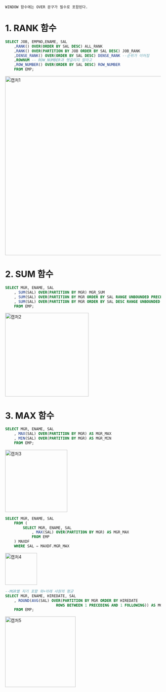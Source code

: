 
```
WINDOW 함수에는 OVER 문구가 필수로 포함된다.
```

# 1. RANK 함수
```SQL
SELECT JOB, EMPNO,ENAME, SAL
    ,RANK() OVER(ORDER BY SAL DESC) ALL_RANK
    ,RANK() OVER(PARTITION BY JOB ORDER BY SAL DESC) JOB_RANK
    ,DENSE_RANK() OVER(ORDER BY SAL DESC) DENSE_RANK --순위가 이어짐
    ,ROWNUM -- ROW_NUMBER과 헷갈리지 말라고
    ,ROW_NUMBER() OVER(ORDER BY SAL DESC) ROW_NUMBER
    FROM EMP;
```
<img width="578" alt="캡처1" src="https://user-images.githubusercontent.com/34879309/85657800-72568a80-b6ed-11ea-99eb-077de0037e66.PNG">

# 2. SUM 함수
```SQL
SELECT MGR, ENAME, SAL
    , SUM(SAL) OVER(PARTITION BY MGR) MGR_SUM
    , SUM(SAL) OVER(PARTITION BY MGR ORDER BY SAL RANGE UNBOUNDED PRECEDING) AS MGR_SUM
    , SUM(SAL) OVER(PARTITION BY MGR ORDER BY SAL DESC RANGE UNBOUNDED PRECEDING) AS MGR_SUM2
    FROM EMP;
```
<img width="270" alt="캡처2" src="https://user-images.githubusercontent.com/34879309/85657807-74204e00-b6ed-11ea-8081-d7b715d41f95.PNG">

# 3. MAX 함수
```SQL
SELECT MGR, ENAME, SAL
    , MAX(SAL) OVER(PARTITION BY MGR) AS MGR_MAX
    , MIN(SAL) OVER(PARTITION BY MGR) AS MGR_MIN
    FROM EMP;
```
<img width="201" alt="캡처3" src="https://user-images.githubusercontent.com/34879309/85673517-ee0d0300-b6fe-11ea-8b7a-8fd50de0fcb4.PNG">

```SQL
SELECT MGR, ENAME, SAL
    FROM (
        SELECT MGR, ENAME, SAL
            , MAX(SAL) OVER(PARTITION BY MGR) AS MGR_MAX
            FROM EMP
    ) MAXDF
    WHERE SAL = MAXDF.MGR_MAX
```
<img width="103" alt="캡처4" src="https://user-images.githubusercontent.com/34879309/85673518-eea59980-b6fe-11ea-8229-a437f993e3ab.PNG">

```SQL
--MGR별 자기 포함 위+아래 사원의 평균
SELECT MGR, ENAME, HIREDATE, SAL
    , ROUND(AVG(SAL) OVER(PARTITION BY MGR ORDER BY HIREDATE 
                       ROWS BETWEEN 1 PRECEDING AND 1 FOLLOWING)) AS MGR_AVG
    FROM EMP;
```
<img width="228" alt="캡처5" src="https://user-images.githubusercontent.com/34879309/85674282-b2266d80-b6ff-11ea-94e8-e573284508ee.PNG">

